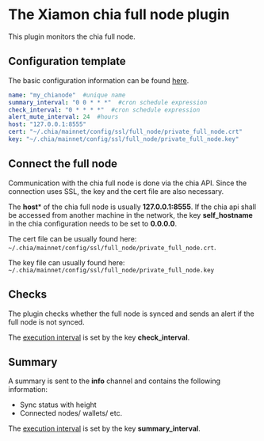 # The Xiamon chia full node plugin

This plugin monitors the chia full node.

## **Configuration template**

The basic configuration information can be found [here](../config_basics.md).

```yaml
name: "my_chianode"  #unique name
summary_interval: "0 0 * * *"  #cron schedule expression
check_interval: "0 * * * *"  #cron schedule expression
alert_mute_interval: 24  #hours
host: "127.0.0.1:8555"
cert: "~/.chia/mainnet/config/ssl/full_node/private_full_node.crt"
key: "~/.chia/mainnet/config/ssl/full_node/private_full_node.key"
```

## **Connect the full node**

Communication with the chia full node is done via the chia API. Since the connection uses SSL, the key and the cert file are also necessary.

The **host*** of the chia full node is usually **127.0.0.1:8555**. If the chia api shall be accessed from another machine in the network, the key **self_hostname** in the chia configuration needs to be set to **0.0.0.0**.

The cert file can be usually found here: `~/.chia/mainnet/config/ssl/full_node/private_full_node.crt`.

The key file can usually found here: `~/.chia/mainnet/config/ssl/full_node/private_full_node.key`

## **Checks**

The plugin checks whether the full node is synced and sends an alert if the full node is not synced.

The [execution interval](../config_basics.md) is set by the key **check_interval**.

## **Summary**

A summary is sent to the **info** channel and contains the following information:

- Sync status with height
- Connected nodes/ wallets/ etc.

The [execution interval](../config_basics.md) is set by the key **summary_interval**.
